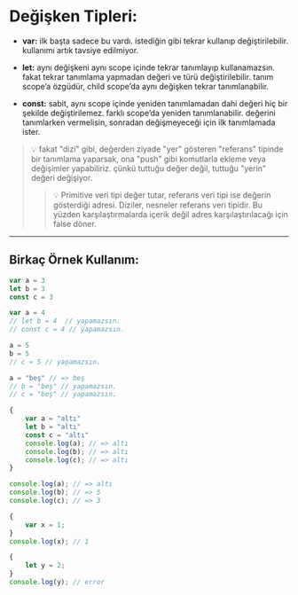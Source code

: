 # Değişken Tipleri:

* **var:** ilk başta sadece bu vardı. istediğin gibi tekrar kullanıp değiştirilebilir. kullanımı artık tavsiye edilmiyor.
* **let:** aynı değişkeni aynı scope içinde tekrar tanımlayıp kullanamazsın. fakat tekrar tanımlama yapmadan değeri ve türü değiştirilebilir.
  	tanım scope’a özgüdür, child scope’da aynı değişken tekrar tanımlanabilir.

* **const:** sabit, aynı scope içinde yeniden tanımlamadan dahi değeri hiç bir şekilde değiştirilemez. farklı scope’da yeniden tanımlanabilir.
  	değerini tanımlarken vermelisin, sonradan değişmeyeceği için ilk tanımlamada ister.

> 💡 fakat "dizi" gibi, değerden ziyade "yer" gösteren "referans" tipinde bir tanımlama yaparsak,
> 	ona "push" gibi komutlarla ekleme veya değişimler yapabiliriz.
> 	çünkü tuttuğu değer değil, tuttuğu "yerin" değeri değişiyor.
>> 💡 Primitive veri tipi değer tutar, referans veri tipi ise değerin gösterdiği adresi.
>> 	Diziler, nesneler referans veri tipidir. Bu yüzden karşılaştırmalarda içerik değil adres karşılaştırılacağı için false döner.

---

## Birkaç Örnek Kullanım:

```js
var a = 3
let b = 3
const c = 3

var a = 4
// let b = 4  // yapamazsın.
// const c = 4 // yapamazsın.

a = 5
b = 5
// c = 5 // yapamazsın.

a = "beş" // => beş
// b = "beş" // yapamazsın.
// c = "beş" // yapamazsın.

{
	var a = "altı"
	let b = "altı"
	const c = "altı"
	console.log(a); // => altı
	console.log(b); // => altı
	console.log(c); // => altı
}

console.log(a); // => altı
console.log(b); // => 5
console.log(c); // => 3
```

```js
{
	var x = 1;
}
console.log(x); // 1

{
	let y = 2;
}
console.log(y); // error
```
